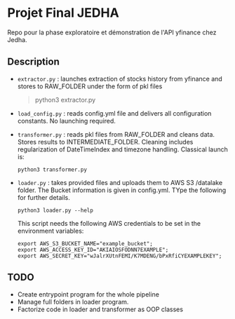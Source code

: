 # Projet Final JEDHA

Repo pour la phase exploratoire et démonstration de l'API yfinance chez Jedha.


## Description

- `extractor.py` : launches extraction of stocks history from yfinance and stores to RAW_FOLDER under the form of pkl files

    > python3 extractor.py

- `load_config.py` : reads config.yml file and delivers all configuration constants. No launching required.

- `transformer.py` : reads pkl files from RAW_FOLDER and cleans data. Stores results to INTERMEDIATE_FOLDER. Cleaning includes regularization of DateTimeIndex and timezone handling. Classical launch is:
    ```shell
    python3 transformer.py 
    ```

- `loader.py` : takes provided files and uploads them to AWS S3 /datalake folder. The Bucket information is given in config.yml. TYpe the following for further details.
    ```shell
    python3 loader.py --help
    ```

    This script needs the following AWS credentials to be set in the environment variables:

    ```shell
    export AWS_S3_BUCKET_NAME="example_bucket";
    export AWS_ACCESS_KEY_ID="AKIAIOSFODNN7EXAMPLE";
    export AWS_SECRET_KEY="wJalrXUtnFEMI/K7MDENG/bPxRfiCYEXAMPLEKEY";
    ```

## TODO

- Create entrypoint program for the whole pipeline
- Manage full folders in loader program. 
- Factorize code in loader and transformer as OOP classes